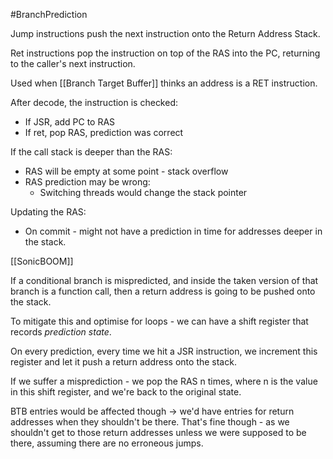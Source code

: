 #BranchPrediction 

Jump instructions push the next instruction onto the Return Address Stack.

Ret instructions pop the instruction on top of the RAS into the PC, returning to the caller's next instruction.

Used when [[Branch Target Buffer]] thinks an address is a RET instruction.

After decode, the instruction is checked:
- If JSR, add PC to RAS
- If ret, pop RAS, prediction was correct

If the call stack is deeper than the RAS:
- RAS will be empty at some point - stack overflow
- RAS prediction may be wrong:
	- Switching threads would change the stack pointer


Updating the RAS:
- On commit - might not have a prediction in time for addresses deeper in the stack.

[[SonicBOOM]]

If a conditional branch is mispredicted, and inside the taken version of that branch is a function call, then a return address is going to be pushed onto the stack.

To mitigate this and optimise for loops - we can have a shift register that records *prediction state*.

On every prediction, every time we hit a JSR instruction, we increment this register and let it push a return address onto the stack.

If we suffer a misprediction - we pop the RAS n times, where n is the value in this shift register, and we're back to the original state.

BTB entries would be affected though -> we'd have entries for return addresses when they shouldn't be there. That's fine though - as we shouldn't get to those return addresses unless we were supposed to be there, assuming there are no erroneous jumps.


